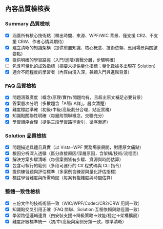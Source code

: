 ## 內容品質檢核表

### Summary 品質檢核
- [x] 涵蓋所有核心技術點（釋出時間、來源、WPF/WIC 背景、僅支援 CR2、不支援 CRW、作者心情與期待）
- [x] 建立清晰的知識架構（提供前置知識、核心概念、技術依賴、應用場景與關鍵要點）
- [x] 提供明確的學習路徑（入門/進階/實戰分層，步驟明確）
- [ ] 包含可量化的成效指標（摘要未提供量化指標；量化數據多出現在 Solution）
- [x] 適合不同程度的學習者（內容由淺入深，兼顧入門與進階背景）

### FAQ 品質檢核
- [x] 問題涵蓋廣度（概念/原理/實作/問題均有，且超出原文補足必要背景）
- [x] 答案層次分明（多數題含「A簡/ A詳」，層次清楚）
- [x] 難度標註準確（初級/中級/高級劃分合理，貼近實務）
- [x] 知識點關聯性明確（每題附關聯概念，交聯充分）
- [x] 學習順序合理（提供三段學習路徑索引，循序漸進）

### Solution 品質檢核
- [x] 問題描述具體且真實（以 Vista+WPF 實務場景展開，對應原文痛點）
- [x] 根因分析深入透徹（區分直接原因/深層原因，含架構/技術/流程面）
- [x] 解決方案步驟清晰（每個案例皆有步驟、資源與時間估算）
- [x] 包含可執行的範例（多段可運行的 C# 程式碼與 CLI 指令）
- [x] 提供練習題與評估標準（多案例含練習與量化評估指標）
- [x] 標註學習難度與所需時間（每案有複雜度與時間估算）

### 整體一致性檢核
- [x] 三份文件的技術術語一致（WIC/WPF/Codec/CR2/CRW 用詞一致）
- [x] 知識點交叉引用正確（FAQ 關聯、Solution 互相依賴與路徑圖一致）
- [x] 學習路徑邏輯連貫（由安裝支援→降級策略→效能/穩定→架構擴展）
- [x] 難度評級標準統一（初/中/高級與案例分類一致，標準清晰）
